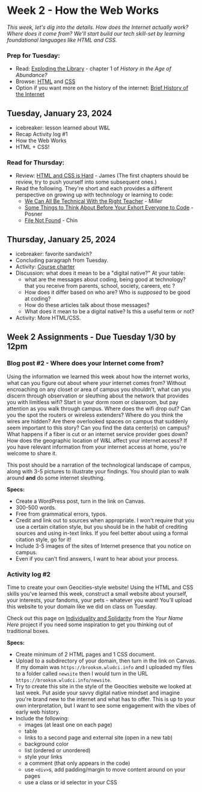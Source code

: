 # Week 2 - How the Web Works

*This week, let's dig into the details. How does the Internet actually work? Where does it come from? We'll start build our tech skill-set by learning foundational languages like HTML and CSS.*

### Prep for Tuesday: 

* Read: [Exploding the Library](https://ebookcentral.proquest.com/lib/wlu/reader.action?docID=5732673&ppg=46) - chapter 1 of *History in the Age of Abundance?*
* Browse: [HTML](https://www.w3schools.com/html/default.asp) and [CSS](https://www.w3schools.com/css/default.asp)
* Option if you want more on the history of the internet: [Brief History of the Internet](https://www.internetsociety.org/internet/history-internet/brief-history-internet/)

## Tuesday, January 23, 2024
* icebreaker: lesson learned about W&L
* Recap Activity log #1 
* How the Web Works
* HTML + CSS! 


### Read for Thursday:
* Review: [HTML and CSS is Hard](https://internetingishard.netlify.app/html-and-css/) - James (The first chapters should be review, try to push yourself into some subsequent ones.)
* Read the following. They're short and each provides a different perspective on growing up with technology or learning to code: 
	* [We Can All Be Technical With the Right Teacher](https://recompilermag.com/issues/issue-0/we-can-all-be-technical-with-the-right-teacher/) - Miller
	* [Some Things to Think About Before Your Exhort Everyone to Code](http://miriamposner.com/blog/some-things-to-think-about-before-you-exhort-everyone-to-code/) - Posner
	* [File Not Found](https://www.theverge.com/22684730/students-file-folder-directory-structure-education-gen-z) - Chin


## Thursday, January 25, 2024
* icebreaker: favorite sandwich?
* Concluding paragraph from Tuesday.
* Activity: [Course charter](https://wlu.app.box.com/notes/1425263356541)
* Discussion: what does it mean to be a "digital native?" At your table:
	* what are the messages about coding, being good at technology? that you receive from parents, school, society, careers, etc ? 
	* How does it differ based on who are? Who is *supposed* to be good at coding? 
	* How do these articles talk about those messages? 
	* What does it mean to be a digital native? Is this a useful term or not? 
* Activity: More HTML/CSS.  

## Week 2 Assignments - Due Tuesday 1/30 by 12pm


### Blog post #2 - Where does your Internet come from?

Using the information we learned this week about how the internet works, what can you figure out about where *your* internet comes from? Without encroaching on any closet or area of campus you shouldn't, what can you discern through observation or sleuthing about the network that provides you with limitless wifi? Start in your dorm room or classroom, but pay attention as you walk through campus. Where does the wifi drop out? Can you the spot the routers or wireless extenders? Where do you think the wires are hidden? Are there overlooked spaces on campus that suddenly seem important to this story? Can you find the data center(s) on campus? What happens if a fiber is cut or an internet service provider goes down? How does the geographic location of W&L affect your internet access? If you have relevant information from your internet access at home, you're welcome to share it. 

This post should be a narration of the technological landscape of campus, along with 3-5 pictures to illustrate your findings. You should plan to walk around **and** do some internet sleuthing.

**Specs:**

* Create a WordPress post, turn in the link on Canvas.
* 300-500 words.
* Free from grammatical errors, typos. 
* Credit and link out to sources when appropriate. I won't require that you use a certain citation style, but you should be in the habit of crediting sources and using in-text links. If you feel better about using a formal citation style, go for it! 
* Include 3-5 images of the sites of Internet presence that you notice on campus. 
* Even if you can't find answers, I want to hear about your process. 


### Activity log #2

Time to create your own Geocities-style website! Using the HTML and CSS skills you've learned this week, construct a small website about yourself, your interests, your fandoms, your pets - whatever you want! You'll upload this website to your domain like we did on class on Tuesday.

Check out this page on [Individuality and Solidarity](https://yournamehere.scholarslab.org/individuality-solidarity/) from the *Your Name Here* project if you need some inspiration to get you thinking out of traditional boxes.

**Specs:**

* Create minimum of 2 HTML pages and 1 CSS document. 
* Upload to a subdirectory of your domain, then turn in the link on Canvas. If my domain was `https://brooksm.wludci.info` and I uploaded my files to a folder called `newsite` then I would turn in the URL `https://brooksm.wludci.info/newsite`. 
* Try to create this site in the style of the Geocities website we looked at last week. Put aside your savvy digital native mindset and imagine you're brand new to the internet and what has to offer. This is up to your own interpretation, but I want to see some engagement with the vibes of early web history. 
* Include the following:
	* images (at least one on each page)
	* table
	* links to a second page and external site (open in a new tab)
	* background color
	* list (ordered or  unordered)
	* style your links
	* a comment (that only appears in the code)
	* use `<div>`s, add padding/margin to move content around on your pages
	* use a class or id selector in your CSS 
